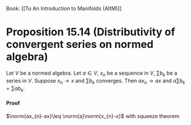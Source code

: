 Book: [[Tu An Introduction to Manifolds (AItM)]]
# Proposition 15.14 (Distributivity of convergent series on normed algebra)
Let $V$ be a normed algebra.
Let $a\in V$, $x_{n}$ be a sequence in $V$, $\sum b_{k}$ be a series in $V$.
Suppose $x_{n}\to x$ and $\sum b_{k}$ converges.
Then $ax_{n}\to ax$ and $a\sum b_{k}=\sum ab_{k}$.
#### Proof
$\norm{ax_{n}-ax}\leq \norm{a}\norm{x_{n}-x}$ with squeeze theorem